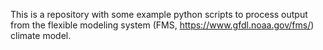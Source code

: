 This is a repository with some example python scripts to process output from the flexible modeling system (FMS, https://www.gfdl.noaa.gov/fms/) climate model.
